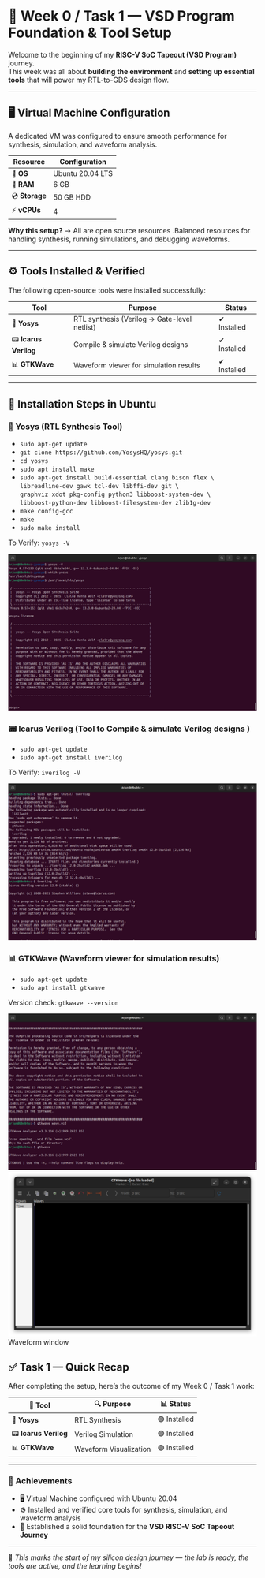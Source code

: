 # 🌟 Week 0 / Task 1 — VSD Program Foundation & Tool Setup

Welcome to the beginning of my **RISC-V SoC Tapeout (VSD Program)** journey.  
This week was all about **building the environment** and **setting up essential tools** that will power my RTL-to-GDS design flow.

---

## 🖥️ Virtual Machine Configuration

A dedicated VM was configured to ensure smooth performance for synthesis, simulation, and waveform analysis.

| Resource | Configuration |
|----------|---------------|
| 🐧 **OS** | Ubuntu 20.04 LTS |
| 💾 **RAM** | 6 GB |
| 💿 **Storage** | 50 GB HDD |
| ⚡ **vCPUs** | 4 |

 **Why this setup?** → All are open source resources .Balanced resources for handling synthesis, running simulations, and debugging waveforms.

---

## ⚙️ Tools Installed & Verified

The following open-source tools were installed successfully:

| Tool | Purpose | Status |
|------|----------|--------|
| 🧠 **Yosys** | RTL synthesis (Verilog → Gate-level netlist) | ✔ Installed |
| 📟 **Icarus Verilog** | Compile & simulate Verilog designs | ✔ Installed |
| 📊 **GTKWave** | Waveform viewer for simulation results | ✔ Installed |

---

## 🔧 Installation Steps in Ubuntu




### 🧠 Yosys (RTL Synthesis Tool)

- `sudo apt-get update`  
- `git clone https://github.com/YosysHQ/yosys.git`  
- `cd yosys`  
- `sudo apt install make` 
- `sudo apt-get install build-essential clang bison flex \`  
  `libreadline-dev gawk tcl-dev libffi-dev git \`  
  `graphviz xdot pkg-config python3 libboost-system-dev \`  
  `libboost-python-dev libboost-filesystem-dev zlib1g-dev`  
- `make config-gcc`  
- `make`  
- `sudo make install`  

To Verify: `yosys -V`

![Yosys Installed](Images/yosys_license.png)


### 📟 Icarus Verilog (Tool to Compile & simulate Verilog designs )

- `sudo apt-get update`  
- `sudo apt-get install iverilog`  

To Verify: `iverilog -V`

![i-veilog Installed](Images/iverilo1.png)

###  📊 GTKWave (Waveform viewer for simulation results)


- `sudo apt-get update`  
- `sudo apt install gtkwave`  

 Version check: `gtkwave --version`

 ![gtk_wave installed](Images/gtk_wave_command.png)
 ![gtk_wave_window ](Images/gtk_wave_window.png)    Waveform window



## ✅ Task 1 — Quick Recap

After completing the setup, here’s the outcome of my Week 0 / Task 1 work:

| 🚀 Tool | 🔍 Purpose | 📊 Status |
|---------|------------|-----------|
| 🧠 **Yosys** | RTL Synthesis | 🟢 Installed |
| 📟 **Icarus Verilog** | Verilog Simulation | 🟢 Installed |
| 📊 **GTKWave** | Waveform Visualization | 🟢 Installed |

---

### 🎯 Achievements
- 🖥️ Virtual Machine configured with Ubuntu 20.04  
- ⚙️ Installed and verified core tools for synthesis, simulation, and waveform analysis  
- 🚀 Established a solid foundation for the **VSD RISC-V SoC Tapeout Journey**  

---
  


📌 *This marks the start of my silicon design journey — the lab is ready, the tools are active, and the learning begins!*  

